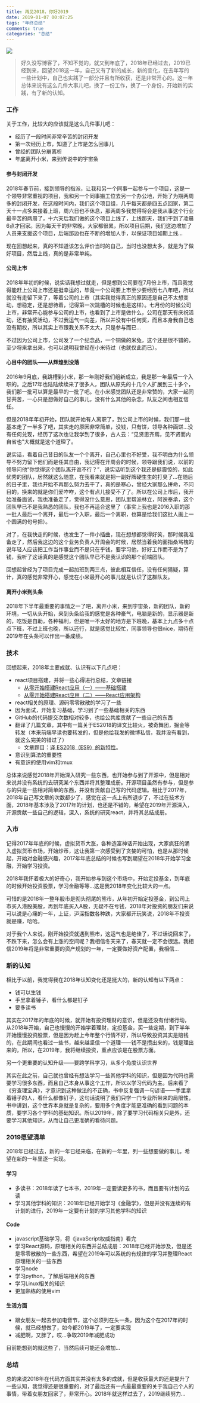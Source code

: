 ```yaml
---
title: 再见2018，你好2019
date: 2019-01-07 00:07:25
tags: "年终总结"
comments: true
categories: "总结"
---
```

![](/img/2019newyear.jpeg)
>好久没写博客了，不知不觉的，就又到年底了，2018年已经过去，2019已经到来，回望2018这一年，自己又有了新的成长，新的变化，在去年写的一些计划中，自己也实践了一部分并且有所收获，还是非常开心的。这一年总体来说有这么几件大事儿吧，换了一份工作，换了一个身份，开始新的实践，有了新的认知。

<!--more-->

### 工作

关于工作，比较大的应该就是这么几件事儿吧：

* 经历了一段时间非常辛苦的封闭开发
* 第一次经历上市，知道了上市是怎么回事儿
* 曾经的团队分崩离析
* 年底离开小米，来到传说中的宇宙条

#### 参与封闭开发

2018年春节前，接到领导的指派，让我和另一个同事一起参与一个项目，这是一个领导非常重视的项目，我和另一个同事搬工位去另一个办公地，开始了为期两周多的封闭开发，在这段时间内，我们这个项目组，几乎每天都是四五点回家，第二天十一点多来接着上班，周六日也不休息，那两周多我觉得将会是我从事这个行业最辛苦的两周了，十六天后我们做的这个项目上线了，上线那天，我们干到了凌晨6点才回家。因为每天干的非常晚，大家都很累，所以项目后期，我们这边增加了人员来支援这个项目，后端那边也在不断的增加人手，以保证项目如期上线...

现在回想起来，真的不知道该怎么评价当时的自己，当时也没想太多，就是为了做好项目，然后上线，真的是非常单纯。

#### 公司上市

2018年年初的时候，说实话我想过就走，但是想到公司要在7月份上市，而且我觉得能赶上公司上市还是挺幸运的，毕竟一个公司要上市至少要经历七八年吧，所以就没有走留下来了，等着公司的上市（其实我觉得真正的原因还是自己不太想变动，想稳定，还是想待着，记得第一次跳槽的时候也是这样）。七月份的时候公司上市，非常开心能参与公司的上市，也看到了上市是做什么，公司在那天有庆祝活动，还有抽奖活动，不过我运气一向差，所以并没有中任何奖，而且本身我自己也没有期权，所以其实上市跟我关系不太大，只是参与而已...

不过因为公司上市，公司发了一个纪念品，一个铜做的米兔，这个还是很不错的，至少将来拿出来，也可以说明我曾经在小米待过（也就仅此而已）。

#### 心目中的团队——从辉煌到没落

2016年9月底，我跳槽到小米，那一年刚好我们组新成立，我是那一年最后一个入职的。之后17年也陆陆续续来了很多人，团队从原先的十几个人扩展到三十多个，我们那一批可以算是最早的一批了吧。在小米感觉团队还是非常赞的，大家一起同甘共苦，一心只是想做好自己的事儿，没有什么其他的杂念，队友之间也相互信任。

但是2018年年初开始，团队就开始有人离职了，到公司上市的时候，我们那一批基本走了一半多了吧，其实走的原因非常简单，没钱，只有饼，领导各种画饼...没有任何兑现，经历了这次也让我学到了很多，古人云：“见贤思齐焉，见不贤而内自省也”大概就是这个道理了。

说实话，看着自己昔日的队友一个个离开，自己心里也不好受，我不明白为什么领导不努力留下他们而是任其自由，我记得在开周会的时候，领导跟我们说，以前的领导问他“你觉得这个团队离开谁不行？”，说实话听到这个我还是挺震惊的，如此优秀的团队，居然就这么随意，在我看来就是把一副好牌硬生生的打臭了...在随后的日子里，我也开始不再那么努力去干了，真的是寒心，曾经大家那么拼命，不问目的，换来的就是你们爱咋咋，这个有点儿接受不了了。所以在公司上市后，我开始准备面试，我也准备走了，觉得没什么意思，团队里帮派林立，阿谀奉承，这个团队早已不是我熟悉的团队，我也不再适合这里了（事实上我也是2016入职的那一批人最后一个离开，最后一个入职，最后一个离职，也算是给我们这批人画上一个圆满的句号把）。

对了，在我快走的时候，也发生了一件小插曲，现在想想都觉得好笑，那时候我准备走了，然后我这边的这个业务负责人开周会的时候，居然当着我的面指桑骂槐的说年轻人应该把工作当作事业而不是只在乎钱，要学习他，好好工作而不是为了钱，我听了这话真的是感觉这个团队早已不是我认识的那个前端团队。

回想起曾经为了项目完成一起加班到两三点，彼此相互信任，没有任何猜疑，算计，真的感觉非常开心，感觉在小米最开心的事儿就是认识了这群队友。

#### 离开小米到头条

2018年下半年最重要的事情之一了吧，离开小米，来到宇宙条，新的团队，新的环境，一切从头开始，来到头条给我的感觉是各种豪气，电脑是新的，显示器是新的，吃饭是自助，各种福利，但是唯一不太好的地方是下班晚，基本上九点多十点点下班，不过上班也晚，所以还行，就是感觉比较忙，同事领导也很nice，期待在2019年在头条可以作出一番成绩。

### 技术

回想起来，2018年主要成就、认识有以下几点吧：

* react项目搭建，并将一些心得进行总结，文章链接
    * [从零开始搭建React应用（一）——基础搭建](https://juejin.im/post/5af6857651882542682e4843)
    * [从零开始搭建React应用（二）——React应用架构](https://juejin.im/post/5b4de4496fb9a04fc226a7af)
* react相关的原理、源码零零散散的学习了一些
* 因为面试，开始复习基础，学习到了一些基础相关的东西
* GitHub的代码提交次数相对较多，也给公共库贡献了一些自己的东西
* 翻译了几篇文章，其中有一篇关于ES2018的译文比较火，被奇舞团，掘金等转发（本来前端早读也要转发的，但是他给我发的微博私信，我并没有看到，就这么完美的错过了）
    * 文章题目：[译 ES2018（ES9）的新特性](https://juejin.im/post/5b2a186cf265da596d04a648)。
* 意识到算法的重要性
* 有意识的使用vim和tmux

总体来说感觉2018年开始深入研究一些东西，也开始参与到了开源中，但是相对来说并没有系统的去研究某个东西并将其整理成册。开源项目虽然有参与，但是参与的只是一些相对简单的东西，并没有贡献自己写的代码逻辑。相比于2017年，2018年自己写文章的次数都少了，感觉在这一点上有所退步了，不过在技术方面，2018年基本涉及了2017年的计划，也还是不错的，希望在2019年开源深入，开源贡献一些自己的逻辑，深入，系统的研究react，并将其总结成册。

### 入市

记得2017年年底的时候，虚拟货币大涨，各种造富神话开始出现，大家疯狂的涌入虚拟货币市场，开始炒币，这让我第一次感受到了贪婪的可怕，也是从那时候起，开始对金融感兴趣，2017年年底总结的时候也写到期望在2018年开始学习金融，开始学习投资。

2018年我怀着极大的好奇心，我开始参与到这个市场中，开始定投基金，到年底的时候开始投资股票，学习金融等等...这是我2018年变化比较大的一点。

可惜的是2018年一整年股市是彻头彻尾的熊市，从年初开始定投基金，到公司上市买入港股美股，再到年底买入A股，无疑不在亏钱，2018年对投资的朋友们来说可以说是心痛的一年，上证，沪深指数各种跌，大家都开玩笑说，2018年不投资就是赚，哈哈。

对于我个人来说，刚开始投资就遇到熊市，这运气也是绝佳了，不过话说回来了，不跌下来，怎么会有上涨的空间呢？我相信冬天来了，春天就一定不会很远。我相信2019年将是非常重要的资产规划的一年，一定要做好资产配置，我相信...

### 新的认知

相比于以前，我觉得我在2018年认知变化还是挺大的，新的认知有以下两点：

* 钱可以生钱
* 手里拿着锤子，看什么都是钉子
* 要多读书

其实在2017年的年底的时候，就开始有投资理财的意识，但是还没有付诸行动，从2018年开始，自己也慢慢的开始学着理财，定投基金，买一些定期，到下半年开始慢慢投资股票，但是因为赶上今年整个行情不好，所以导致投资其实是赔钱的，在此期间也看过一些书，越来越坚信一个道理——钱不是攒出来的，钱是理出来的，所以，在2019年，我将继续投资，重点应该是在股票方面。

另一个更重要的认知升级——要跨学科学习，从多个角度认识世界

其实在此之前，自己就也曾经有想法学习一些其他学科的知识，但是因为代码也需要学习很多东西，而且自己本身从事这个工作，所以以学习代码为主。后来看了《穷查理宝典》，才意识到这种做法的不正确，书中反复强调一句谚语——手里拿着锤子的人，看什么都像钉子，这句话说明了我们只学一门专业所带来的局限性，书中讲到，这个世界本身就是复杂的，要用多个角度才能更准确的看到问题的本质，要学习各个学科的基础知识。所以2019年，除了要学习代码相关只是外，还要学习其他知识，从而让自己更准确的看待问题。

### 2019愿望清单

2018年已经过去，新的一年已经来临，在新的一年里，列一些想要做的事儿，希望在新的一年里逐一实现。

#### 学习

* 多读书：2018年读了七本书，2019年一定要读更多的书，而且要有计划的去读
* 学习其他学科的知识：2018年已经开始学习《金融学》，但是并没有连续的有计划的进行，2019年一定要有计划的学习其他学科的知识

#### Code

* javascript基础学习，将《javaScript权威指南》看完
* 学习React源码，原理相关的东西并总结成册：2018年已经开始涉及，但是还是零零散散的一些东西，希望在2019年可以系统的有规律的学习并整理React原理相关的一些东西
* 学习node
* 学习python，了解后端相关的东西
* 学习Linux相关的知识
* 更加熟练的使用vim

#### 生活方面

* 跟女朋友一起去参加电音节，这个必须列在头一条，因为这个在2017年的时候，就已经想做了，如今都2019年了，一定要实现
* 减肥啊，又胖了，哎...争取2019年减肥成功

目前能想到的就这些了，当然后续可能还会增加...

### 总结

总的来说2018年在代码方面其实并没有太多的成就，但是收获最大的还是提升了一些认知，我觉得还是很重要的，对了最后还有一点最最重要的关于我自己个人的事情，带着女朋友回家了，非常开心。2018年就这样过去了，2019继续努力...
